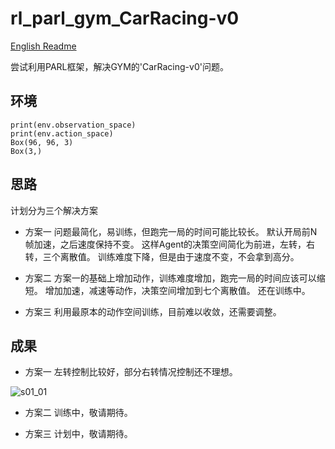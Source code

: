# rl_parl_gym_CarRacing-v0

[English Readme](README.md)

尝试利用PARL框架，解决GYM的'CarRacing-v0'问题。

## 环境
```
print(env.observation_space)
print(env.action_space)
Box(96, 96, 3)
Box(3,)
```

## 思路

计划分为三个解决方案
- 方案一
问题最简化，易训练，但跑完一局的时间可能比较长。
默认开局前N帧加速，之后速度保持不变。
这样Agent的决策空间简化为前进，左转，右转，三个离散值。
训练难度下降，但是由于速度不变，不会拿到高分。

- 方案二
方案一的基础上增加动作，训练难度增加，跑完一局的时间应该可以缩短。
增加加速，减速等动作，决策空间增加到七个离散值。
还在训练中。

- 方案三
利用最原本的动作空间训练，目前难以收敛，还需要调整。

## 成果
- 方案一
左转控制比较好，部分右转情况控制还不理想。

![s01_01](resource/output_s01_01.gif)

- 方案二
训练中，敬请期待。

- 方案三
计划中，敬请期待。
